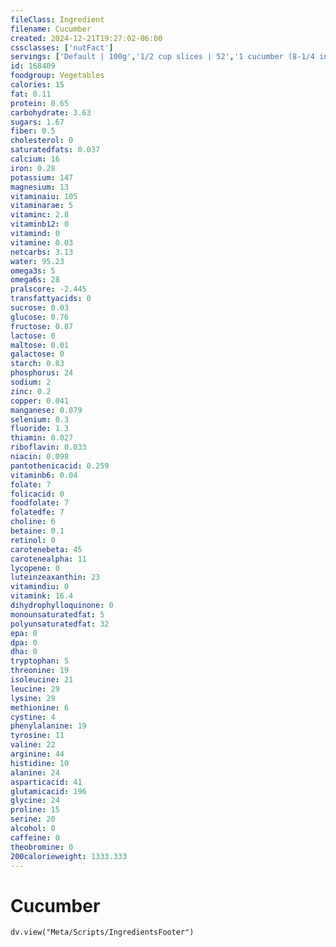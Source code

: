 ```yaml
---
fileClass: Ingredient
filename: Cucumber
created: 2024-12-21T19:27:02-06:00
cssclasses: ['nutFact']
servings: ['Default | 100g','1/2 cup slices | 52','1 cucumber (8-1/4 inch) | 301','1 cup | 104']
id: 168409
foodgroup: Vegetables
calories: 15
fat: 0.11
protein: 0.65
carbohydrate: 3.63
sugars: 1.67
fiber: 0.5
cholesterol: 0
saturatedfats: 0.037
calcium: 16
iron: 0.28
potassium: 147
magnesium: 13
vitaminaiu: 105
vitaminarae: 5
vitaminc: 2.8
vitaminb12: 0
vitamind: 0
vitamine: 0.03
netcarbs: 3.13
water: 95.23
omega3s: 5
omega6s: 28
pralscore: -2.445
transfattyacids: 0
sucrose: 0.03
glucose: 0.76
fructose: 0.87
lactose: 0
maltose: 0.01
galactose: 0
starch: 0.83
phosphorus: 24
sodium: 2
zinc: 0.2
copper: 0.041
manganese: 0.079
selenium: 0.3
fluoride: 1.3
thiamin: 0.027
riboflavin: 0.033
niacin: 0.098
pantothenicacid: 0.259
vitaminb6: 0.04
folate: 7
folicacid: 0
foodfolate: 7
folatedfe: 7
choline: 6
betaine: 0.1
retinol: 0
carotenebeta: 45
carotenealpha: 11
lycopene: 0
luteinzeaxanthin: 23
vitamindiu: 0
vitamink: 16.4
dihydrophylloquinone: 0
monounsaturatedfat: 5
polyunsaturatedfat: 32
epa: 0
dpa: 0
dha: 0
tryptophan: 5
threonine: 19
isoleucine: 21
leucine: 29
lysine: 29
methionine: 6
cystine: 4
phenylalanine: 19
tyrosine: 11
valine: 22
arginine: 44
histidine: 10
alanine: 24
asparticacid: 41
glutamicacid: 196
glycine: 24
proline: 15
serine: 20
alcohol: 0
caffeine: 0
theobromine: 0
200calorieweight: 1333.333
---
```


# Cucumber

```dataviewjs
dv.view("Meta/Scripts/IngredientsFooter")
```